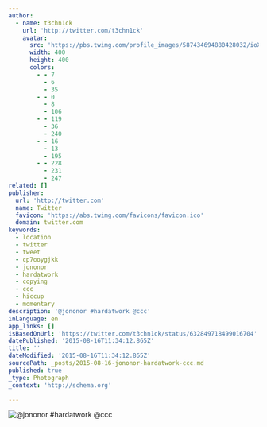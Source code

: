 ```yaml
---
author:
  - name: t3chn1ck
    url: 'http://twitter.com/t3chn1ck'
    avatar:
      src: 'https://pbs.twimg.com/profile_images/587434694880428032/ioXBIDZv_400x400.jpg'
      width: 400
      height: 400
      colors:
        - - 7
          - 6
          - 35
        - - 0
          - 8
          - 106
        - - 119
          - 36
          - 240
        - - 16
          - 13
          - 195
        - - 228
          - 231
          - 247
related: []
publisher:
  url: 'http://twitter.com'
  name: Twitter
  favicon: 'https://abs.twimg.com/favicons/favicon.ico'
  domain: twitter.com
keywords:
  - location
  - twitter
  - tweet
  - cp7ooygjkk
  - jononor
  - hardatwork
  - copying
  - ccc
  - hiccup
  - momentary
description: '@jononor #hardatwork @ccc'
inLanguage: en
app_links: []
isBasedOnUrl: 'https://twitter.com/t3chn1ck/status/632849718499016704'
datePublished: '2015-08-16T11:34:12.865Z'
title: ''
dateModified: '2015-08-16T11:34:12.865Z'
sourcePath: _posts/2015-08-16-jononor-hardatwork-ccc.md
published: true
_type: Photograph
_context: 'http://schema.org'

---
```

![&commat;jononor &num;hardatwork &commat;ccc](https://pbs.twimg.com/media/CMhVchSWgAAqket.jpg:large)